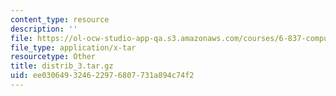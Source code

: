 ```yaml
---
content_type: resource
description: ''
file: https://ol-ocw-studio-app-qa.s3.amazonaws.com/courses/6-837-computer-graphics-fall-2012/ee030649324622976807731a894c74f2_distrib_3.tar.gz
file_type: application/x-tar
resourcetype: Other
title: distrib_3.tar.gz
uid: ee030649-3246-2297-6807-731a894c74f2
---
```

